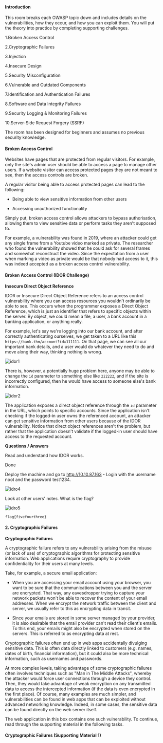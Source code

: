 <h4>Introduction</h4>

This room breaks each OWASP topic down and includes details on the vulnerabilities, how they occur, and how you can exploit them. You will put the theory into practice by completing supporting challenges.

1.Broken Access Control

2.Cryptographic Failures

3.Injection

4.Insecure Design

5.Security Misconfiguration

6.Vulnerable and Outdated Components

7.Identification and Authentication Failures

8.Software and Data Integrity Failures

9.Security Logging & Monitoring Failures

10.Server-Side Request Forgery (SSRF)

The room has been designed for beginners and assumes no previous security knowledge.

<h4>Broken Access Control</h4>

Websites have pages that are protected from regular visitors. For example, only the site's admin user should be able to access a page to manage other users. If a website visitor can access protected pages they are not meant to see, then the access controls are broken.

A regular visitor being able to access protected pages can lead to the following:

- Being able to view sensitive information from other users

- Accessing unauthorized functionality

Simply put, broken access control allows attackers to bypass authorisation, allowing them to view sensitive data or perform tasks they aren't supposed to.

For example, a vulnerability was found in 2019, where an attacker could get any single frame from a Youtube video marked as private. The researcher who found the vulnerability showed that he could ask for several frames and somewhat reconstruct the video. Since the expectation from a user when marking a video as private would be that nobody had access to it, this was indeed accepted as a broken access control vulnerability.

<h4>Broken Access Control (IDOR Challenge)</h4>

**Insecure Direct Object Reference**

IDOR or Insecure Direct Object Reference refers to an access control vulnerability where you can access resources you wouldn't ordinarily be able to see. This occurs when the programmer exposes a Direct Object Reference, which is just an identifier that refers to specific objects within the server. By object, we could mean a file, a user, a bank account in a banking application, or anything really.

For example, let's say we're logging into our bank account, and after correctly authenticating ourselves, we get taken to a URL like this ```https://bank.thm/account?id=111111```. On that page, we can see all our important bank details, and a user would do whatever they need to do and move along their way, thinking nothing is wrong.

![idor1](https://github.com/schoto/THM-Web-Hacking-Fundamentals/assets/69323411/f8301989-b0c9-47fd-a400-00d0a6c5ad8b)

There is, however, a potentially huge problem here, anyone may be able to change the ```id``` parameter to something else like ```222222```, and if the site is incorrectly configured, then he would have access to someone else's bank information.

![idor2](https://github.com/schoto/THM-Web-Hacking-Fundamentals/assets/69323411/26bbd8ac-6eac-470d-add0-571e9df0a80d)

The application exposes a direct object reference through the ```id``` parameter in the URL, which points to specific accounts. Since the application isn't checking if the logged-in user owns the referenced account, an attacker can get sensitive information from other users because of the IDOR vulnerability. Notice that direct object references aren't the problem, but rather that the application doesn't validate if the logged-in user should have access to the requested account.

**Questions / Answers**

Read and understand how IDOR works.

Done

Deploy the machine and go to http://10.10.87.163 - Login with the username noot and the password test1234.

![idro4](https://github.com/schoto/THM-Web-Hacking-Fundamentals/assets/69323411/16004b29-44b3-47c5-81ce-79c0e5af227f)

Look at other users' notes. What is the flag?

![idro5](https://github.com/schoto/THM-Web-Hacking-Fundamentals/assets/69323411/6f2555bf-1ac1-4b01-b325-f125205b91f6)

```flag{fivefourthree}```

<h4> 2. Cryptographic Failures</h4>

**Cryptographic Failures**

A cryptographic failure refers to any vulnerability arising from the misuse (or lack of use) of cryptographic algorithms for protecting sensitive information. Web applications require cryptography to provide confidentiality for their users at many levels.

Take, for example, a secure email application:

- When you are accessing your email account using your browser, you want to be sure that the communications between you and the server are encrypted. That way, any eavesdropper trying to capture your network packets won't be able to recover the content of your email addresses. When we encrypt the network traffic between the client and server, we usually refer to this as encrypting data in transit.

- Since your emails are stored in some server managed by your provider, it is also desirable that the email provider can't read their client's emails. To this end, your emails might also be encrypted when stored on the servers. This is referred to as encrypting data at rest.

Cryptographic failures often end up in web apps accidentally divulging sensitive data. This is often data directly linked to customers (e.g. names, dates of birth, financial information), but it could also be more technical information, such as usernames and passwords.

At more complex levels, taking advantage of some cryptographic failures often involves techniques such as "Man in The Middle Attacks", whereby the attacker would force user connections through a device they control. Then, they would take advantage of weak encryption on any transmitted data to access the intercepted information (if the data is even encrypted in the first place). Of course, many examples are much simpler, and vulnerabilities can be found in web apps that can be exploited without advanced networking knowledge. Indeed, in some cases, the sensitive data can be found directly on the web server itself.

The web application in this box contains one such vulnerability. To continue, read through the supporting material in the following tasks.

<h4>Cryptographic Failures (Supporting Material 1)</h4>

